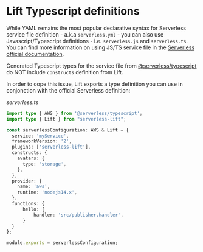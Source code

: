 # Lift Typescript definitions

While YAML remains the most popular declarative syntax for Serverless service file definition - a.k.a `serverless.yml` - you can also use Javascript/Typescript definitions - i.e. `serverless.js` and `serverless.ts`. You can find more information on using JS/TS service file in the [Serverless official documentation](https://www.serverless.com/framework/docs/providers/aws/guide/intro#services).

Generated Typescript types for the service file from [@serverless/typescript](https://github.com/serverless/typescript) do NOT include `constructs` definition from Lift.

In order to cope this issue, Lift exports a type definition you can use in conjonction with the official Serverless definition:

_serverless.ts_
```ts
import type { AWS } from '@serverless/typescript';
import type { Lift } from "serverless-lift";

const serverlessConfiguration: AWS & Lift = {
  service: 'myService',
  frameworkVersion: '2',
  plugins: ['serverless-lift'],
  constructs: {
    avatars: {
      type: 'storage',
    },
  },
  provider: {
    name: 'aws',
    runtime: 'nodejs14.x',
  },
  functions: {
      hello: {
          handler: 'src/publisher.handler',
      }
  }
};

module.exports = serverlessConfiguration;
```
